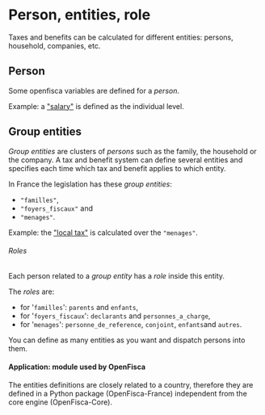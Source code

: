 # Person, entities, role

Taxes and benefits can be calculated for different entities: persons, household, companies, etc.

## Person
Some openfisca variables are defined for a *person*.

Example: a ["salary"](https://fr.openfisca.org/legislation/salaire_net) is defined as the individual level.

##  Group entities
*Group entities* are clusters of *persons* such as the family, the household or the company.
A tax and benefit system can define several entities and specifies each time which tax and benefit applies to which entity.

In France the legislation has these *group entities*:
- `"familles"`,
- `"foyers_fiscaux"` and
- `"menages"`.

Example: the  ["local tax"](https://fr.openfisca.org/legislation/taxe_habitation) is calculated over the `"menages"`.

###### Roles
Each person related to a *group entity* has a *role* inside this entity.

The *roles* are:
- for '```familles```': ```parents``` and ```enfants```,
- for '```foyers_fiscaux```': ```declarants``` and ```personnes_a_charge```,
- for '```menages```': ```personne_de_reference```, ```conjoint```, ```enfants```and ```autres```.

You can define as many entities as you want and dispatch persons into them.

#### Application: module used by OpenFisca

The entities definitions are closely related to a country, therefore they are defined in a Python package (OpenFisca-France) independent from the core engine (OpenFisca-Core).

